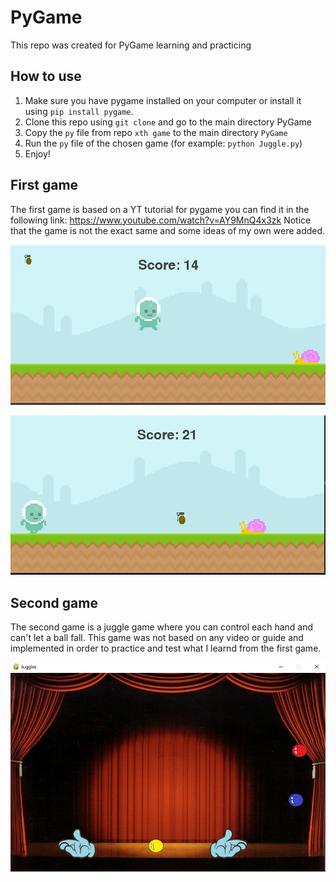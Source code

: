 # PyGame
This repo was created for PyGame learning and practicing

## How to use
1. Make sure you have pygame installed on your computer or install it using `pip install pygame`.
2. Clone this repo using `git clone` and go to the main directory PyGame
3. Copy the `py` file from repo `xth game` to the main directory `PyGame`
4. Run the `py` file of the chosen game (for example: `python Juggle.py`)
5. Enjoy!

## First game
The first game is based on a YT tutorial for pygame you can find it in the following link: https://www.youtube.com/watch?v=AY9MnQ4x3zk
Notice that the game is not the exact same and some ideas of my own were added.


![First game img 1](image.png)


![First game img 2](image-1.png)

## Second game
The second game is a juggle game where you can control each hand and can't let a ball fall.
This game was not based on any video or guide and implemented in order to practice and test what I learnd from the first game.


![Juggle game img](juggle.png)
